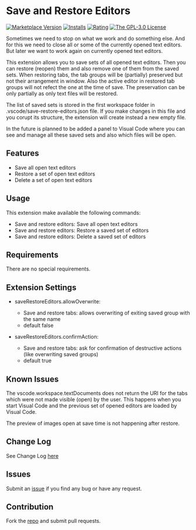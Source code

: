 # Save and Restore Editors

[![Marketplace Version](https://img.shields.io/vscode-marketplace/v/iulian-radu-at.save-restore-editors)](https://marketplace.visualstudio.com/items?itemName=iulian-radu-at.save-restore-editors)
[![Installs](https://img.shields.io/vscode-marketplace/i/iulian-radu-at.save-restore-editors)](https://marketplace.visualstudio.com/items?itemName=iulian-radu-at.save-restore-editors)
[![Rating](https://img.shields.io/vscode-marketplace/r/iulian-radu-at.save-restore-editors)](https://marketplace.visualstudio.com/items?itemName=iulian-radu-at.save-restore-editors)
<a href="http://opensource.org/licenses/GPL-3.0" target="_blank" rel="noreferrer noopener"><img src="https://img.shields.io/badge/license-GPL-orange.svg?color=blue&amp;style=flat-square" alt="The GPL-3.0 License"></a>

Sometimes we need to stop on what we work and do something else.
And for this we need to close all or some of the currently opened text editors.
But later we want to work again on currently opened text editors.

This extension allows you to save sets of all opened text editors.
Then you can restore (reopen) them and also remove one of them from the saved sets.
When restoring tabs, the tab groups will be (partially) preserved but not their arrangement in window.
Also the active editor in restored tab groups will not refect the one at the time of save.
The preservation can be only partially as only text files will be restored.

The list of saved sets is stored in the first workspace folder in .vscode/save-restore-editors.json file.
If you make changes in this file and you corupt its structure, the extension will create instead a new empty file.

In the future is planned to be added a panel to Visual Code where you can see and manage all these
saved sets and also which files will be open.

## Features

- Save all open text editors
- Restore a set of open text editors
- Delete a set of open text editors

## Usage

This extension make available the following commands:

- Save and restore editors: Save all open text editors
- Save and restore editors: Restore a saved set of editors
- Save and restore editors: Delete a saved set of editors

## Requirements

There are no special requirements.

## Extension Settings

- saveRestoreEditors.allowOverwrite:

  - Save and restore tabs: allows overwriting of exiting saved group with the same name
  - default false

- saveRestoreEditors.confirmAction:

  - Save and restore tabs: ask for confirmation of destructive actions (like overwriting saved groups)
  - default true

## Known Issues

The vscode.workspace.textDocuments does not return the URI for the tabs which were not made visible (open) by the user.
This happens when you start Visual Code and the previous set of opened editors are loaded by Visual Code.

The preview of images open at save time is not happening after restore.

## Change Log

See Change Log [here](CHANGELOG.md)

## Issues

Submit an [issue](https://github.com/iulian-radu-at/save-restore-editors/issues) if you find any bug or have any request.

## Contribution

Fork the [repo](https://github.com/iulian-radu-at/save-restore-editors) and submit pull requests.
